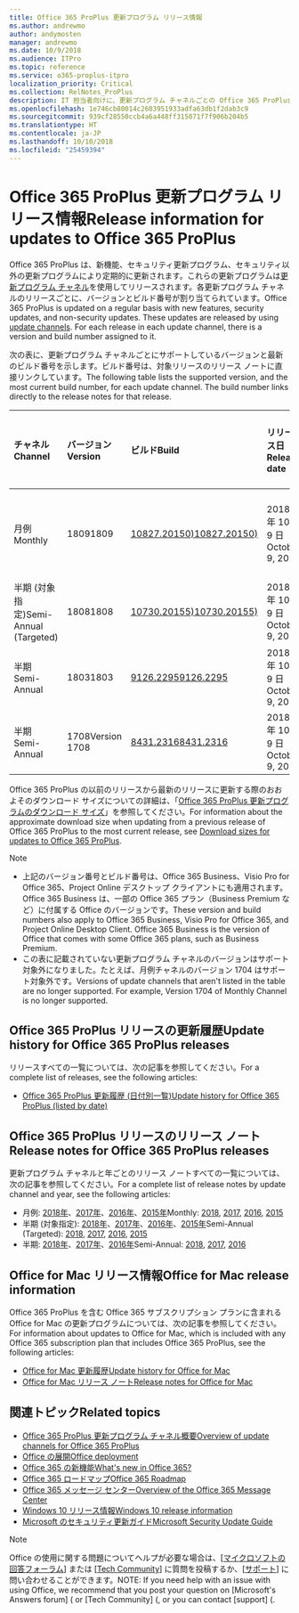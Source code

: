 ```yaml
---
title: Office 365 ProPlus 更新プログラム リリース情報
ms.author: andrewmo
author: andymosten
manager: andrewmo
ms.date: 10/9/2018
ms.audience: ITPro
ms.topic: reference
ms.service: o365-proplus-itpro
localization_priority: Critical
ms.collection: RelNotes_ProPlus
description: IT 担当者向けに、更新プログラム チャネルごとの Office 365 ProPlus の最新リリース一覧と、リリース ノートおよび更新履歴へのリンクを提供します
ms.openlocfilehash: 1e746cb80014c2603951933adfa63db1f2dab3c9
ms.sourcegitcommit: 939cf28550ccb4a6a448ff315071f7f906b204b5
ms.translationtype: HT
ms.contentlocale: ja-JP
ms.lasthandoff: 10/10/2018
ms.locfileid: "25459394"
---
```

# <a name="release-information-for-updates-to-office-365-proplus"></a><span data-ttu-id="b5892-103">Office 365 ProPlus 更新プログラム リリース情報</span><span class="sxs-lookup"><span data-stu-id="b5892-103">Release information for updates to Office 365 ProPlus</span></span>

<span data-ttu-id="b5892-p101">Office 365 ProPlus は、新機能、セキュリティ更新プログラム、セキュリティ以外の更新プログラムにより定期的に更新されます。これらの更新プログラムは[更新プログラム チャネル](https://docs.microsoft.com/DeployOffice/overview-of-update-channels-for-office-365-proplus)を使用してリリースされます。各更新プログラム チャネルのリリースごとに、バージョンとビルド番号が割り当てられています。</span><span class="sxs-lookup"><span data-stu-id="b5892-p101">Office 365 ProPlus is updated on a regular basis with new features, security updates, and non-security updates. These updates are released by using [update channels](https://docs.microsoft.com/DeployOffice/overview-of-update-channels-for-office-365-proplus). For each release in each update channel, there is a version and build number assigned to it.</span></span> 

<span data-ttu-id="b5892-p102">次の表に、更新プログラム チャネルごとにサポートしているバージョンと最新のビルド番号を示します。ビルド番号は、対象リリースのリリース ノートに直接リンクしています。</span><span class="sxs-lookup"><span data-stu-id="b5892-p102">The following table lists the supported version, and the most current build number, for each update channel. The build number links directly to the release notes for that release.</span></span> 

  
|<span data-ttu-id="b5892-109">**チャネル**</span><span class="sxs-lookup"><span data-stu-id="b5892-109">**Channel**</span></span>|<span data-ttu-id="b5892-110">**バージョン**</span><span class="sxs-lookup"><span data-stu-id="b5892-110">**Version**</span></span>|<span data-ttu-id="b5892-111">**ビルド**</span><span class="sxs-lookup"><span data-stu-id="b5892-111">**Build**</span></span>|<span data-ttu-id="b5892-112">**リリース日**</span><span class="sxs-lookup"><span data-stu-id="b5892-112">**Release date**</span></span>|<span data-ttu-id="b5892-113">**バージョンのサポート期限**</span><span class="sxs-lookup"><span data-stu-id="b5892-113">**Version supported until**</span></span>|
|:-----|:-----|:-----|:-----|:-----|
|<span data-ttu-id="b5892-114">月例</span><span class="sxs-lookup"><span data-stu-id="b5892-114">Monthly</span></span>  <br/> |<span data-ttu-id="b5892-115">1809</span><span class="sxs-lookup"><span data-stu-id="b5892-115">1809</span></span>  <br/> |[<span data-ttu-id="b5892-116">10827.20150)</span><span class="sxs-lookup"><span data-stu-id="b5892-116">10827.20150)</span></span>](monthly-channel-2018.md#version-1809-october-9)  <br/> | <span data-ttu-id="b5892-117">2018 年 10 月 9 日</span><span class="sxs-lookup"><span data-stu-id="b5892-117">October 9, 2018</span></span>  <br/> |<span data-ttu-id="b5892-118">バージョン 1810 がリリースされました</span><span class="sxs-lookup"><span data-stu-id="b5892-118">Version 1808 is released</span></span> <br/>|
|<span data-ttu-id="b5892-119">半期 (対象指定)</span><span class="sxs-lookup"><span data-stu-id="b5892-119">Semi-Annual (Targeted)</span></span>  <br/> |<span data-ttu-id="b5892-120">1808</span><span class="sxs-lookup"><span data-stu-id="b5892-120">1808</span></span>  <br/> |[<span data-ttu-id="b5892-121">10730.20155)</span><span class="sxs-lookup"><span data-stu-id="b5892-121">10730.20155)</span></span>](semi-annual-channel-targeted-2018.md#version-1808-october-9)  <br/> | <span data-ttu-id="b5892-122">2018 年 10 月 9 日</span><span class="sxs-lookup"><span data-stu-id="b5892-122">October 9, 2018</span></span>  <br/> | <span data-ttu-id="b5892-123">2019 年 3 月 13 日</span><span class="sxs-lookup"><span data-stu-id="b5892-123">March 13, 2019</span></span> <br/>|
|<span data-ttu-id="b5892-124">半期</span><span class="sxs-lookup"><span data-stu-id="b5892-124">Semi-Annual</span></span> <br/> |<span data-ttu-id="b5892-125">1803</span><span class="sxs-lookup"><span data-stu-id="b5892-125">1803</span></span>  <br/> | [<span data-ttu-id="b5892-126">9126.2295</span><span class="sxs-lookup"><span data-stu-id="b5892-126">9126.2295</span></span>](semi-annual-channel-2018.md#version-1803-october-9) <br/> |<span data-ttu-id="b5892-127">2018 年 10 月 9 日</span><span class="sxs-lookup"><span data-stu-id="b5892-127">October 9, 2018</span></span>  <br/> | <span data-ttu-id="b5892-128">2019 年 12 月 10 日</span><span class="sxs-lookup"><span data-stu-id="b5892-128">December 10, 2019</span></span> <br/>|
|<span data-ttu-id="b5892-129">半期</span><span class="sxs-lookup"><span data-stu-id="b5892-129">Semi-Annual</span></span> <br/> |<span data-ttu-id="b5892-130">1708</span><span class="sxs-lookup"><span data-stu-id="b5892-130">Version 1708</span></span>  <br/> |[<span data-ttu-id="b5892-131">8431.2316</span><span class="sxs-lookup"><span data-stu-id="b5892-131">8431.2316</span></span>](semi-annual-channel-2018.md#version-1708-october-9)  <br/> |<span data-ttu-id="b5892-132">2018 年 10 月 9 日</span><span class="sxs-lookup"><span data-stu-id="b5892-132">October 9, 2018</span></span>  <br/> | <span data-ttu-id="b5892-133">2019 年 3 月 13 日</span><span class="sxs-lookup"><span data-stu-id="b5892-133">March 13, 2019</span></span> <br/>|

<span data-ttu-id="b5892-134">Office 365 ProPlus の以前のリリースから最新のリリースに更新する際のおおよそのダウンロード サイズについての詳細は、「[Office 365 ProPlus 更新プログラムのダウンロード サイズ](download-sizes-office365-proplus-updates.md)」を参照してください。</span><span class="sxs-lookup"><span data-stu-id="b5892-134">For information about the approximate download size when updating from a previous release of Office 365 ProPlus to the most current release, see [Download sizes for updates to Office 365 ProPlus](download-sizes-office365-proplus-updates.md).</span></span>

> [!NOTE]
> - <span data-ttu-id="b5892-p103">上記のバージョン番号とビルド番号は、Office 365 Business、Visio Pro for Office 365、Project Online デスクトップ クライアントにも適用されます。Office 365 Business は、一部の Office 365 プラン（Business Premium など）に付属する Office のバージョンです。</span><span class="sxs-lookup"><span data-stu-id="b5892-p103">These version and build numbers also apply to Office 365 Business, Visio Pro for Office 365, and Project Online Desktop Client. Office 365 Business is the version of Office that comes with some Office 365 plans, such as Business Premium.</span></span>
> - <span data-ttu-id="b5892-p104">この表に記載されていない更新プログラム チャネルのバージョンはサポート対象外になりました。たとえば、月例チャネルのバージョン 1704 はサポート対象外です。</span><span class="sxs-lookup"><span data-stu-id="b5892-p104">Versions of update channels that aren't listed in the table are no longer supported. For example, Version 1704 of Monthly Channel is no longer supported.</span></span> 


## <a name="update-history-for-office-365-proplus-releases"></a><span data-ttu-id="b5892-139">Office 365 ProPlus リリースの更新履歴</span><span class="sxs-lookup"><span data-stu-id="b5892-139">Update history for Office 365 ProPlus releases</span></span>

<span data-ttu-id="b5892-140">リリースすべての一覧については、次の記事を参照してください。</span><span class="sxs-lookup"><span data-stu-id="b5892-140">For a complete list of releases, see the following articles:</span></span>
 - [<span data-ttu-id="b5892-141">Office 365 ProPlus 更新履歴 (日付別一覧)</span><span class="sxs-lookup"><span data-stu-id="b5892-141">Update history for Office 365 ProPlus (listed by date)</span></span>](update-history-office365-proplus-by-date.md)

## <a name="release-notes-for-office-365-proplus-releases"></a><span data-ttu-id="b5892-142">Office 365 ProPlus リリースのリリース ノート</span><span class="sxs-lookup"><span data-stu-id="b5892-142">Release notes for Office 365 ProPlus releases</span></span>

<span data-ttu-id="b5892-143">更新プログラム チャネルと年ごとのリリース ノートすべての一覧については、次の記事を参照してください。</span><span class="sxs-lookup"><span data-stu-id="b5892-143">For a complete list of release notes by update channel and year, see the following articles:</span></span>
 - <span data-ttu-id="b5892-144">月例: [2018年](monthly-channel-2018.md)、[2017年](monthly-channel-2017.md)、[2016年](monthly-channel-2016.md)、[2015年](monthly-channel-2015.md)</span><span class="sxs-lookup"><span data-stu-id="b5892-144">Monthly: [2018](monthly-channel-2018.md), [2017](monthly-channel-2017.md), [2016](monthly-channel-2016.md), [2015](monthly-channel-2015.md)</span></span>
 - <span data-ttu-id="b5892-145">半期 (対象指定): [2018年](semi-annual-channel-targeted-2018.md)、[2017年](semi-annual-channel-targeted-2017.md)、[2016年](semi-annual-channel-targeted-2016.md)、[2015年](semi-annual-channel-targeted-2015.md)</span><span class="sxs-lookup"><span data-stu-id="b5892-145">Semi-Annual (Targeted): [2018](semi-annual-channel-targeted-2018.md), [2017](semi-annual-channel-targeted-2017.md), [2016](semi-annual-channel-targeted-2016.md), [2015](semi-annual-channel-targeted-2015.md)</span></span>
 - <span data-ttu-id="b5892-146">半期: [2018年](semi-annual-channel-2018.md)、[2017年](semi-annual-channel-2017.md)、[2016年](semi-annual-channel-2016.md)</span><span class="sxs-lookup"><span data-stu-id="b5892-146">Semi-Annual: [2018](semi-annual-channel-2018.md), [2017](semi-annual-channel-2017.md), [2016](semi-annual-channel-2016.md)</span></span>

## <a name="office-for-mac-release-information"></a><span data-ttu-id="b5892-147">Office for Mac リリース情報</span><span class="sxs-lookup"><span data-stu-id="b5892-147">Office for Mac release information</span></span>

<span data-ttu-id="b5892-148">Office 365 ProPlus を含む Office 365 サブスクリプション プランに含まれる Office for Mac の更新プログラムについては、次の記事を参照してください。</span><span class="sxs-lookup"><span data-stu-id="b5892-148">For information about updates to Office for Mac, which is included with any Office 365 subscription plan that includes Office 365 ProPlus, see the following articles:</span></span>
 - [<span data-ttu-id="b5892-149">Office for Mac 更新履歴</span><span class="sxs-lookup"><span data-stu-id="b5892-149">Update history for Office for Mac</span></span>](update-history-office-for-mac.md)
 - [<span data-ttu-id="b5892-150">Office for Mac リリース ノート</span><span class="sxs-lookup"><span data-stu-id="b5892-150">Release notes for Office for Mac</span></span>](release-notes-office-for-mac.md)


## <a name="related-topics"></a><span data-ttu-id="b5892-151">関連トピック</span><span class="sxs-lookup"><span data-stu-id="b5892-151">Related topics</span></span>

- [<span data-ttu-id="b5892-152">Office 365 ProPlus 更新プログラム チャネル概要</span><span class="sxs-lookup"><span data-stu-id="b5892-152">Overview of update channels for Office 365 ProPlus</span></span>](https://docs.microsoft.com/DeployOffice/overview-of-update-channels-for-office-365-proplus)
- [<span data-ttu-id="b5892-153">Office の展開</span><span class="sxs-lookup"><span data-stu-id="b5892-153">Office deployment</span></span>](https://docs.microsoft.com/deployoffice/)
- [<span data-ttu-id="b5892-154">Office 365 の新機能</span><span class="sxs-lookup"><span data-stu-id="b5892-154">What's new in Office 365?</span></span>](https://support.office.com/article/95c8d81d-08ba-42c1-914f-bca4603e1426)
- [<span data-ttu-id="b5892-155">Office 365 ロードマップ</span><span class="sxs-lookup"><span data-stu-id="b5892-155">Office 365 Roadmap</span></span>](https://products.office.com/business/office-365-roadmap)
- [<span data-ttu-id="b5892-156">Office 365 メッセージ センター</span><span class="sxs-lookup"><span data-stu-id="b5892-156">Overview of the Office 365 Message Center</span></span>](https://support.office.com/article/38fb3333-bfcc-4340-a37b-deda509c2093)
- [<span data-ttu-id="b5892-157">Windows 10 リリース情報</span><span class="sxs-lookup"><span data-stu-id="b5892-157">Windows 10 release information</span></span>](https://www.microsoft.com/itpro/windows-10/release-information)
- [<span data-ttu-id="b5892-158">Microsoft のセキュリティ更新ガイド</span><span class="sxs-lookup"><span data-stu-id="b5892-158">Microsoft Security Update Guide</span></span>](https://portal.msrc.microsoft.com/)

> [!NOTE]
> <span data-ttu-id="b5892-159">Office の使用に関する問題についてヘルプが必要な場合は、[[マイクロソフトの回答フォーラム](https://answers.microsoft.com/)] または [[Tech Community](https://techcommunity.microsoft.com/)] に質問を投稿するか、[[サポート](https://support.microsoft.com/contactus)] に問い合わせることができます。</span><span class="sxs-lookup"><span data-stu-id="b5892-159">NOTE: If you need help with an issue with using Office, we recommend that you post your question on [Microsoft's Answers forum] ([](https://answers.microsoft.com/) or [Tech Community] ([](https://techcommunity.microsoft.com/), or you can contact [support] ([](https://support.microsoft.com/contactus).</span></span>
